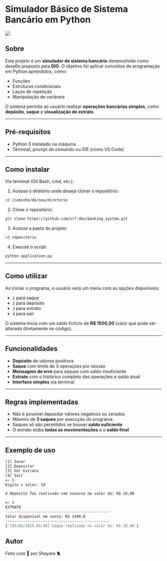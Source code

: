 # Simulador Básico de Sistema Bancário em Python

<img src="https://img.shields.io/badge/Python-3776AB?style=for-the-badge&logo=python&logoColor=white"/>

## Sobre

Este projeto é um **simulador de sistema bancário** desenvolvido como desafio proposto pela **DIO**. O objetivo foi aplicar conceitos de programação em Python aprendidos, como:

- Funções
- Estruturas condicionais
- Laços de repetição
- Manipulação de variáveis

O sistema permite ao usuário realizar **operações bancárias simples**, como **depósito**, **saque** e **visualização de extrato**.

---

## Pré-requisitos

- Python 3 instalado na máquina
- Terminal, prompt de comando ou IDE (como VS Code)

---

## Como instalar

Via terminal (Git Bash, cmd, etc.):

1. Acesse o diretório onde deseja clonar o repositório:

```bash
cd /caminho/do/seu/diretorio
```

2. Clone o repositório:

```bash
git clone https://github.com/srf-dev/banking_system.git
```

3. Acesse a pasta do projeto:

```bash
cd repositorio
```

4. Execute o script:

```bash
python application.py
```

---

## Como utilizar

Ao iniciar o programa, o usuário verá um menu com as opções disponíveis:

- `1` para saque
- `2` para depósito
- `3` para extrato
- `4` para sair

O sistema inicia com um saldo fictício de **R$ 1500,00** (valor que pode ser alterado diretamente no código).

---

## Funcionalidades

- **Depósito** de valores positivos
- **Saque** com limite de 3 operações por sessão
- **Mensagem de erro** para saques com saldo insuficiente
- **Extrato** com o histórico completo das operações e saldo atual
- **Interface simples** via terminal

---

## Regras implementadas

- Não é possível depositar valores negativos ou zerados
- Máximo de **3 saques** por execução do programa
- Saques só são permitidos se houver **saldo suficiente**
- O extrato exibe **todas as movimentações** e o **saldo final**

---

## Exemplo de uso

```bash
[1] Sacar
[2] Depositar
[3] Ver Extrato
[4] Sair
=> 1
Digite o valor: 10

O depósito foi realizado com sucesso no valor de: R$ 10,00

=> 3
EXTRATO
-----------------------------------------------
Valor disponível em conta: R$ 1490.0 
-----------------------------------------------
{'[05/04/2025 01:46] Saque realizado no valor de: R$ 10.00'}
```



## Autor

Feito com 💜 por Shayare 🐈

